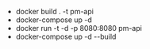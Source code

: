 * docker build . -t pm-api
* docker-compose up -d
* docker run -t -d -p 8080:8080 pm-api
* docker-compose up -d --build



